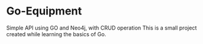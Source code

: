 # Go-Equipment
Simple API using GO and Neo4j, with CRUD operation
This is a small project created while learning the basics of Go.
